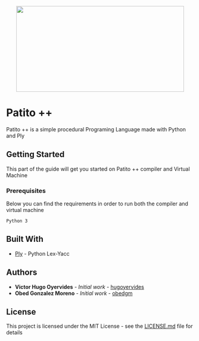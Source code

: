 <p align="center">
  <img src="https://repository-images.githubusercontent.com/252045115/c91d1d00-9d59-11ea-8764-883372e77436" width="450" height="230" />
</p>

# Patito ++ 
Patito ++ is a simple procedural Programing Language made with Python and Ply

## Getting Started

This part of the guide will get you started on Patito ++ compiler and Virtual Machine

### Prerequisites

Below you can find the requirements in order to run both the compiler and virtual machine

```
Python 3
```



## Built With

* [Ply](https://www.dabeaz.com/ply/) - Python Lex-Yacc




## Authors

* **Victor Hugo Oyervides** - *Initial work* - [hugoyervides](https://github.com/hugoyervides)
* **Obed Gonzalez Moreno** - *Initial work* - [obedgm](https://github.com/obedgm)

## License

This project is licensed under the MIT License - see the [LICENSE.md](LICENSE.md) file for details
